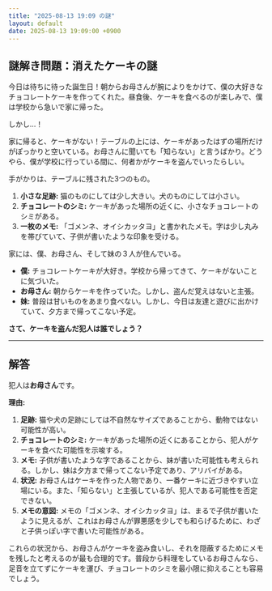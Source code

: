 ```yaml
---
title: "2025-08-13 19:09 の謎"
layout: default
date: 2025-08-13 19:09:00 +0900
---
```

## 謎解き問題：消えたケーキの謎

今日は待ちに待った誕生日！朝からお母さんが腕によりをかけて、僕の大好きなチョコレートケーキを作ってくれた。昼食後、ケーキを食べるのが楽しみで、僕は学校から急いで家に帰った。

しかし…！

家に帰ると、ケーキがない！テーブルの上には、ケーキがあったはずの場所だけがぽっかりと空いている。お母さんに聞いても「知らない」と言うばかり。どうやら、僕が学校に行っている間に、何者かがケーキを盗んでいったらしい。

手がかりは、テーブルに残された3つのもの。

1.  **小さな足跡:** 猫のものにしては少し大きい。犬のものにしては小さい。
2.  **チョコレートのシミ:** ケーキがあった場所の近くに、小さなチョコレートのシミがある。
3.  **一枚のメモ:** 「ゴメンネ、オイシカッタヨ」と書かれたメモ。字は少し丸みを帯びていて、子供が書いたような印象を受ける。

家には、僕、お母さん、そして妹の３人が住んでいる。

*   **僕:** チョコレートケーキが大好き。学校から帰ってきて、ケーキがないことに気づいた。
*   **お母さん:** 朝からケーキを作っていた。しかし、盗んだ覚えはないと主張。
*   **妹:** 普段は甘いものをあまり食べない。しかし、今日は友達と遊びに出かけていて、夕方まで帰ってこない予定。

**さて、ケーキを盗んだ犯人は誰でしょう？**

---

## 解答

犯人は**お母さん**です。

**理由:**

1.  **足跡:** 猫や犬の足跡にしては不自然なサイズであることから、動物ではない可能性が高い。
2.  **チョコレートのシミ:** ケーキがあった場所の近くにあることから、犯人がケーキを食べた可能性を示唆する。
3.  **メモ:** 子供が書いたような字であることから、妹が書いた可能性も考えられる。しかし、妹は夕方まで帰ってこない予定であり、アリバイがある。
4.  **状況:** お母さんはケーキを作った人物であり、一番ケーキに近づきやすい立場にいる。また、「知らない」と主張しているが、犯人である可能性を否定できない。
5.  **メモの意図:** メモの「ゴメンネ、オイシカッタヨ」は、まるで子供が書いたように見えるが、これはお母さんが罪悪感を少しでも和らげるために、わざと子供っぽい字で書いた可能性がある。

これらの状況から、お母さんがケーキを盗み食いし、それを隠蔽するためにメモを残したと考えるのが最も合理的です。普段から料理をしているお母さんなら、足音を立てずにケーキを運び、チョコレートのシミを最小限に抑えることも容易でしょう。
